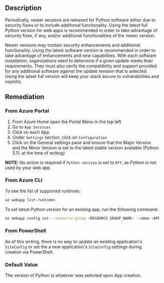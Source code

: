 ## Description

Periodically, newer versions are released for Python software either due to security flaws or to include additional functionality. Using the latest full Python version for web apps is recommended in order to take advantage of security fixes, if any, and/or additional functionalities of the newer version.

Newer versions may contain security enhancements and additional functionality. Using the latest software version is recommended in order to take advantage of enhancements and new capabilities. With each software installation, organizations need to determine if a given update meets their requirements. They must also verify the compatibility and support provided for any additional software against the update revision that is selected. Using the latest full version will keep your stack secure to vulnerabilities and exploits.

## Remediation

### From Azure Portal

1. From Azure Home open the Portal Menu in the top left
2. Go to `App Services`
3. Click on each App
4. Under `Settings` section, click on `Configuration`
5. Click on the General settings pane and ensure that the Major Version and the Minor Version is set to the latest stable version available (Python 3.11, at the time of writing)

**NOTE:** No action is required if `Python version` is set to `Off`, as Python is not used by your web app.

### From Azure CLI

To see the list of supported runtimes:

```bash
az webapp list-runtimes
```

To set latest Python version for an existing app, run the following command:

```bash
az webapp config set --resource-group <RESOURCE_GROUP_NAME> --name <APP_NAME> [--windows-fx-version "PYTHON|3.11"] [--linux-fx-version "PYTHON|3.11"]
```

### From PowerShell

As of this writing, there is no way to update an existing application's `SiteConfig` or set the a new application's `SiteConfig` settings during creation via PowerShell.

### Default Value

The version of Python is whatever was selected upon App creation.
